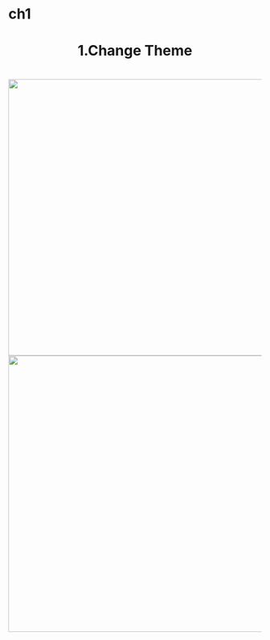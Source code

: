 # ch1

<h1 align="center"> 1.Change Theme</h1>

<h1 align="left"></h1>

<div align ="center">

  <img src = "https://github.com/Nikks27/advance_flutter_ch1/assets/148762716/a2ad0bd6-3685-413c-be5d-ddb376282393" height ="550">
   <img src = "https://github.com/Nikks27/advance_flutter_ch1/assets/148762716/3939d7df-4db3-4e8f-9c71-882aca3c05bc" height ="550">
  


</div>

